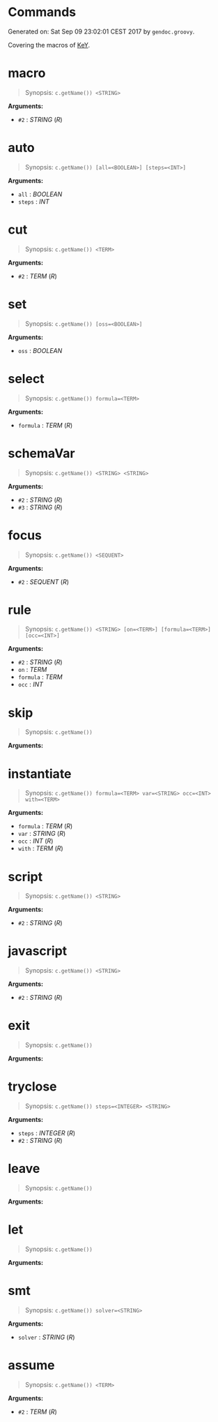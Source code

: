 
# Commands
    
Generated on: Sat Sep 09 23:02:01 CEST 2017 by `gendoc.groovy`. 

Covering the macros of [KeY](http://key-project.org).
# macro

> Synopsis: `c.getName()) <STRING>`

**Arguments:**

* `#2` :  *STRING* (*R*)


# auto

> Synopsis: `c.getName()) [all=<BOOLEAN>] [steps=<INT>]`

**Arguments:**

* `all` :  *BOOLEAN* 
* `steps` :  *INT* 


# cut

> Synopsis: `c.getName()) <TERM>`

**Arguments:**

* `#2` :  *TERM* (*R*)


# set

> Synopsis: `c.getName()) [oss=<BOOLEAN>]`

**Arguments:**

* `oss` :  *BOOLEAN* 


# select

> Synopsis: `c.getName()) formula=<TERM>`

**Arguments:**

* `formula` :  *TERM* (*R*)


# schemaVar

> Synopsis: `c.getName()) <STRING> <STRING>`

**Arguments:**

* `#2` :  *STRING* (*R*)
* `#3` :  *STRING* (*R*)


# focus

> Synopsis: `c.getName()) <SEQUENT>`

**Arguments:**

* `#2` :  *SEQUENT* (*R*)


# rule

> Synopsis: `c.getName()) <STRING> [on=<TERM>] [formula=<TERM>] [occ=<INT>]`

**Arguments:**

* `#2` :  *STRING* (*R*)
* `on` :  *TERM* 
* `formula` :  *TERM* 
* `occ` :  *INT* 


# skip

> Synopsis: `c.getName())`

**Arguments:**



# instantiate

> Synopsis: `c.getName()) formula=<TERM> var=<STRING> occ=<INT> with=<TERM>`

**Arguments:**

* `formula` :  *TERM* (*R*)
* `var` :  *STRING* (*R*)
* `occ` :  *INT* (*R*)
* `with` :  *TERM* (*R*)


# script

> Synopsis: `c.getName()) <STRING>`

**Arguments:**

* `#2` :  *STRING* (*R*)


# javascript

> Synopsis: `c.getName()) <STRING>`

**Arguments:**

* `#2` :  *STRING* (*R*)


# exit

> Synopsis: `c.getName())`

**Arguments:**



# tryclose

> Synopsis: `c.getName()) steps=<INTEGER> <STRING>`

**Arguments:**

* `steps` :  *INTEGER* (*R*)
* `#2` :  *STRING* (*R*)


# leave

> Synopsis: `c.getName())`

**Arguments:**



# let

> Synopsis: `c.getName())`

**Arguments:**



# smt

> Synopsis: `c.getName()) solver=<STRING>`

**Arguments:**

* `solver` :  *STRING* (*R*)


# assume

> Synopsis: `c.getName()) <TERM>`

**Arguments:**

* `#2` :  *TERM* (*R*)

